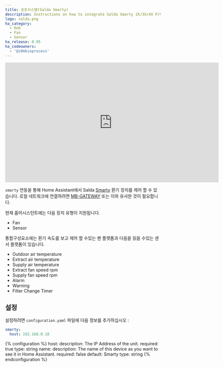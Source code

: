 ```yaml
---
title: 공조시스템(Salda Smarty)
description: Instructions on how to integrate Salda Smarty 2X/3X/4X P/V ventilation systems into Home Assistant.
logo: salda.png
ha_category:
  - Hub
  - Fan
  - Sensor
ha_release: 0.95
ha_codeowners:
  - '@z0mbieprocess'
---
```


<div class='videoWrapper'>
<iframe width="692" height="388" src="https://www.youtube.com/embed/4Jzt1-vL5Wc" frameborder="0" allow="accelerometer; autoplay; encrypted-media; gyroscope; picture-in-picture" allowfullscreen></iframe>
</div>

`smarty` 연동을 통해 Home Assistant에서 Salda [Smarty](http://www.salda.lt/en/products/category/compact-counter-flow-units) 환기 장치를 제어 할 수 있습니다. 로컬 네트워크에 연결하려면 [MB-GATEWAY](http://www.salda.lt/en/products/item/5637227077) 또는 이와 유사한 것이 필요합니다.

현재 홈어시스턴트에는 다음 장치 유형이 지원됩니다.

- Fan
- Sensor

통합구성요소에는 환기 속도를 보고 제어 할 수있는 팬 플랫폼과 다음을 읽을 수있는 센서 플랫폼이 있습니다.

- Outdoor air temperature
- Extract air temperature
- Supply air temperature
- Extract fan speed rpm
- Supply fan speed rpm
- Alarm
- Warning
- Filter Change Timer

## 설정

설정하려면 `configuration.yaml` 파일에 다음 정보를 추가하십시오 :

```yaml
smarty:
  host: 192.168.0.10
```

{% configuration %}
host:
  description: The IP Address of the unit.
  required: true
  type: string
name:
  description: The name of this device as you want to see it in Home Assistant.
  required: false
  default: Smarty
  type: string
{% endconfiguration %}

